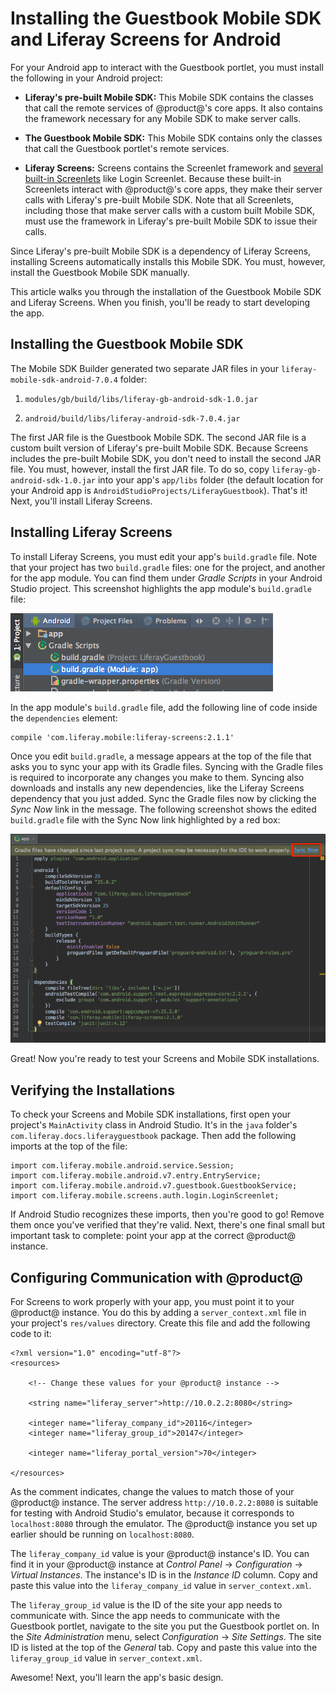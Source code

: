 # Installing the Guestbook Mobile SDK and Liferay Screens for Android [](id=installing-the-guestbook-mobile-sdk-and-liferay-screens-for-android)

For your Android app to interact with the Guestbook portlet, you must install 
the following in your Android project:

- **Liferay's pre-built Mobile SDK:** This Mobile SDK contains the classes that 
  call the remote services of @product@'s core apps. It also contains the 
  framework necessary for any Mobile SDK to make server calls. 

- **The Guestbook Mobile SDK:** This Mobile SDK contains only the classes that 
  call the Guestbook portlet's remote services. 

- **Liferay Screens:** Screens contains the Screenlet framework and 
  [several built-in Screenlets](/develop/reference/-/knowledge_base/7-0/screenlets-in-liferay-screens-for-android) 
  like Login Screenlet. Because these built-in Screenlets interact with 
  @product@'s core apps, they make their server calls with Liferay's pre-built 
  Mobile SDK. Note that all Screenlets, including those that make server calls 
  with a custom built Mobile SDK, must use the framework in Liferay's pre-built 
  Mobile SDK to issue their calls. 

Since Liferay's pre-built Mobile SDK is a dependency of Liferay Screens, 
installing Screens automatically installs this Mobile SDK. You must, however, 
install the Guestbook Mobile SDK manually. 

This article walks you through the installation of the Guestbook Mobile SDK and 
Liferay Screens. When you finish, you'll be ready to start developing the app. 

## Installing the Guestbook Mobile SDK [](id=installing-the-guestbook-mobile-sdk)

The Mobile SDK Builder generated two separate JAR files in your
`liferay-mobile-sdk-android-7.0.4` folder: 

1. `modules/gb/build/libs/liferay-gb-android-sdk-1.0.jar`

2. `android/build/libs/liferay-android-sdk-7.0.4.jar`

The first JAR file is the Guestbook Mobile SDK. The second JAR file is a custom 
built version of Liferay's pre-built Mobile SDK. Because Screens includes the 
pre-built Mobile SDK, you don't need to install the second JAR file. You must, 
however, install the first JAR file. To do so, copy 
`liferay-gb-android-sdk-1.0.jar` into your app's `app/libs` folder (the default 
location for your Android app is 
`AndroidStudioProjects/LiferayGuestbook`). That's it! Next, you'll install 
Liferay Screens. 

## Installing Liferay Screens [](id=installing-liferay-screens)

To install Liferay Screens, you must edit your app's `build.gradle` file. Note 
that your project has two `build.gradle` files: one for the project, and another 
for the app module. You can find them under *Gradle Scripts* in your Android 
Studio project. This screenshot highlights the app module's `build.gradle` file: 

![Figure 1: The app module's `build.gradle` file.](../../../images/android-build-gradle-app-module.png)

In the app module's `build.gradle` file, add the following line of code inside 
the `dependencies` element: 

    compile 'com.liferay.mobile:liferay-screens:2.1.1'

Once you edit `build.gradle`, a message appears at the top of the file that asks 
you to sync your app with its Gradle files. Syncing with the Gradle files is 
required to incorporate any changes you make to them. Syncing also downloads and 
installs any new dependencies, like the Liferay Screens dependency that you just
added. Sync the Gradle files now by clicking the *Sync Now* link in the message.
The following screenshot shows the edited `build.gradle` file with the Sync Now
link highlighted by a red box: 

![Figure 2: After editing the app module's `build.gradle` file, click *Sync Now* to incorporate the changes in your app.](../../../images/android-build-gradle-sync.png)

Great! Now you're ready to test your Screens and Mobile SDK installations. 

## Verifying the Installations [](id=verifying-the-installations)

To check your Screens and Mobile SDK installations, first open your project's 
`MainActivity` class in Android Studio. It's in the `java` folder's
`com.liferay.docs.liferayguestbook` package. Then add the following imports at 
the top of the file: 

    import com.liferay.mobile.android.service.Session;
    import com.liferay.mobile.android.v7.entry.EntryService;
    import com.liferay.mobile.android.v7.guestbook.GuestbookService;
    import com.liferay.mobile.screens.auth.login.LoginScreenlet;

If Android Studio recognizes these imports, then you're good to go! Remove them 
once you've verified that they're valid. Next, there's one final small but 
important task to complete: point your app at the correct @product@ instance. 

## Configuring Communication with @product@ [](id=configuring-communication-with-liferay)

For Screens to work properly with your app, you must point it to your @product@ 
instance. You do this by adding a `server_context.xml` file in your project's 
`res/values` directory. Create this file and add the following code to it: 

    <?xml version="1.0" encoding="utf-8"?>
    <resources>

        <!-- Change these values for your @product@ instance -->

        <string name="liferay_server">http://10.0.2.2:8080</string>

        <integer name="liferay_company_id">20116</integer>
        <integer name="liferay_group_id">20147</integer>

        <integer name="liferay_portal_version">70</integer>

    </resources>

As the comment indicates, change the values to match those of your @product@ 
instance. The server address `http://10.0.2.2:8080` is suitable for testing 
with Android Studio's emulator, because it corresponds to `localhost:8080` 
through the emulator. The @product@ instance you set up earlier should be 
running on `localhost:8080`. 

The `liferay_company_id` value is your @product@ instance's ID. You can find it 
in your @product@ instance at *Control Panel* &rarr; *Configuration* &rarr; 
*Virtual Instances*. The instance's ID is in the *Instance ID* column. Copy and 
paste this value into the `liferay_company_id` value in `server_context.xml`. 

The `liferay_group_id` value is the ID of the site your app needs to communicate 
with. Since the app needs to communicate with the Guestbook portlet, navigate to 
the site you put the Guestbook portlet on. In the *Site Administration* menu, 
select *Configuration* &rarr; *Site Settings*. The site ID is listed at the top 
of the *General* tab. Copy and paste this value into the `liferay_group_id` 
value in `server_context.xml`. 

Awesome! Next, you'll learn the app's basic design. 
